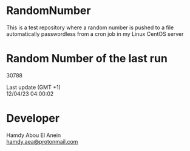 # RandomNumber    
This is a test repository where a random number is pushed to a file automatically passwordless from a cron job in my Linux CentOS server    
# Random Number of the last run   
30788
      
Last update (GMT +1)    
12/04/23 04:00:02
# Developer    
Hamdy Abou El Anein   
hamdy.aea@protonmail.com
